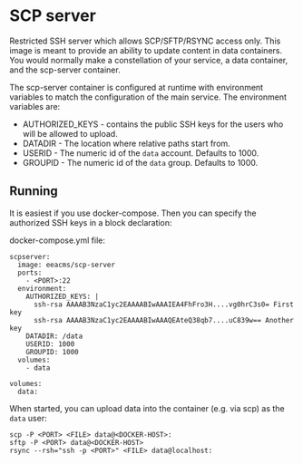 SCP server
==========

Restricted SSH server which allows SCP/SFTP/RSYNC access only. This image is meant to provide an ability to update content in data containers. You would normally make a constellation of your service, a data container, and the scp-server container.

The scp-server container is configured at runtime with environment variables to match the configuration of the main service. The environment variables are:

* AUTHORIZED_KEYS - contains the public SSH keys for the users who will be allowed to upload.
* DATADIR - The location where relative paths start from.
* USERID - The numeric id of the `data` account. Defaults to 1000.
* GROUPID - The numeric id of the `data` group. Defaults to 1000.

Running
-------

It is easiest if you use docker-compose. Then you can specify the authorized SSH keys in a block declaration:

docker-compose.yml file:
```
scpserver:
  image: eeacms/scp-server
  ports:
    - <PORT>:22
  environment:
    AUTHORIZED_KEYS: |
      ssh-rsa AAAAB3NzaC1yc2EAAAABIwAAAIEA4FhFro3H....vg0hrC3s0= First key
      ssh-rsa AAAAB3NzaC1yc2EAAAABIwAAAQEAteQ38qb7....uC839w== Another key 
    DATADIR: /data
    USERID: 1000
    GROUPID: 1000
  volumes:
    - data
  
volumes:
  data:
```

When started, you can upload data into the container (e.g. via scp) as the `data` user:

    scp -P <PORT> <FILE> data@<DOCKER-HOST>:
    sftp -P <PORT> data@<DOCKER-HOST>
    rsync --rsh="ssh -p <PORT>" <FILE> data@localhost:

